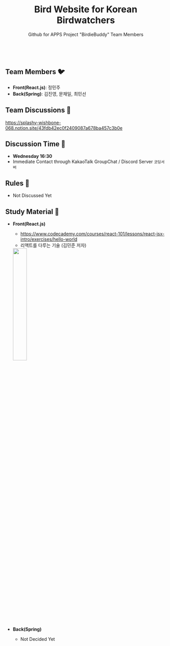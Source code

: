 <h1 align="center">Bird Website for Korean Birdwatchers</h1>
<p align="center">Github for APPS Project "BirdieBuddy" Team Members</p>
<br><br><br>

## Team Members :bird: 
* **Front(React.js)**: 정민주
* **Back(Spring)**: 김진영, 문채일, 최민선

## Team Discussions :baby_chick:
https://splashy-wishbone-068.notion.site/43fdb42ec0f2409087a678ba457c3b0e

## Discussion Time :owl:
* **Wednesday 16:30**
* Immediate Contact through KakaoTalk GroupChat / Discord Server `코딩서버`

## Rules :eagle:
* Not Discussed Yet

## Study Material :swan:
* **Front(React.js)** 
  * https://www.codecademy.com/courses/react-101/lessons/react-jsx-intro/exercises/hello-world
  * 리액트를 다루는 기술 (김민준 저자)
  <img src="https://contents.kyobobook.co.kr/sih/fit-in/458x0/pdt/9791160508796.jpg" width="30%">


* **Back(Spring)**
  * Not Decided Yet
